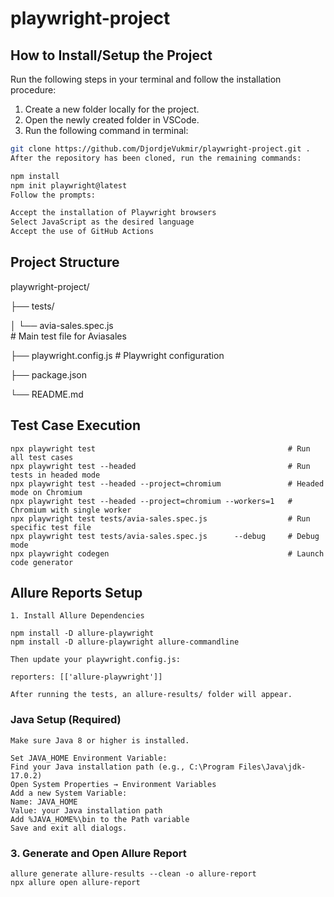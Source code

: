 # playwright-project

## How to Install/Setup the Project

Run the following steps in your terminal and follow the installation procedure:

1. Create a new folder locally for the project.
2. Open the newly created folder in VSCode.
3. Run the following command in terminal:

```bash
git clone https://github.com/DjordjeVukmir/playwright-project.git .
After the repository has been cloned, run the remaining commands:

npm install
npm init playwright@latest
Follow the prompts:

Accept the installation of Playwright browsers
Select JavaScript as the desired language
Accept the use of GitHub Actions
```
## Project Structure

playwright-project/

├── tests/

│   └── avia-sales.spec.js  
    # Main test file for Aviasales

├── playwright.config.js 
       # Playwright configuration

├── package.json

└── README.md

## Test Case Execution

```
npx playwright test                                           # Run all test cases
npx playwright test --headed                                  # Run tests in headed mode
npx playwright test --headed --project=chromium               # Headed mode on Chromium
npx playwright test --headed --project=chromium --workers=1   # Chromium with single worker
npx playwright test tests/avia-sales.spec.js                  # Run specific test file
npx playwright test tests/avia-sales.spec.js      --debug     # Debug mode
npx playwright codegen                                        # Launch code generator
```
## Allure Reports Setup
```
1. Install Allure Dependencies

npm install -D allure-playwright
npm install -D allure-playwright allure-commandline

Then update your playwright.config.js:

reporters: [['allure-playwright']]

After running the tests, an allure-results/ folder will appear.
```
### Java Setup (Required)

```
Make sure Java 8 or higher is installed.

Set JAVA_HOME Environment Variable:
Find your Java installation path (e.g., C:\Program Files\Java\jdk-17.0.2)
Open System Properties → Environment Variables
Add a new System Variable:
Name: JAVA_HOME
Value: your Java installation path
Add %JAVA_HOME%\bin to the Path variable
Save and exit all dialogs.
```
### 3. Generate and Open Allure Report
```
allure generate allure-results --clean -o allure-report
npx allure open allure-report
```
